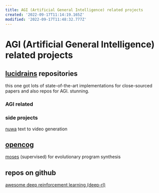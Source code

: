 ```yaml
---
title: AGI (Artificial General Intelligence) related projects
created: '2022-09-17T11:14:19.165Z'
modified: '2022-09-17T11:48:32.777Z'
---
```


# AGI (Artificial General Intelligence) related projects

## [lucidrains](https://github.com/lucidrains?tab=repositories) repositories

this one got lots of state-of-the-art implementations for close-sourced papers and also repos for AGI. stunning.

### AGI related

### side projects

[nuwa](https://github.com/lucidrains/nuwa-pytorch) text to video generation


## [opencog](https://wiki.opencog.org)

[moses](https://wiki.opencog.org/w/Meta-Optimizing_Semantic_Evolutionary_Search) (supervised) for evolutionary program synthesis

## repos on github

[awesome deep reinforcement learning (deep-rl)](https://github.com/tigerneil/awesome-deep-rl)


